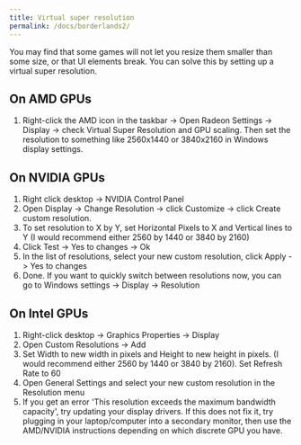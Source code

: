 ```yaml
---
title: Virtual super resolution
permalink: /docs/borderlands2/
---
```


You may find that some games will not let you resize them smaller than some size, or that UI elements break.
You can solve this by setting up a virtual super resolution.

## On AMD GPUs
1. Right-click the AMD icon in the taskbar -> Open Radeon Settings -> Display -> check Virtual Super Resolution and GPU scaling. Then set the resolution to something like 2560x1440 or 3840x2160 in Windows display settings.

## On NVIDIA GPUs
1. Right click desktop -> NVIDIA Control Panel
1. Open Display -> Change Resolution -> click Customize -> click Create custom resolution.
1. To set resolution to X by Y, set Horizontal Pixels to X and Vertical lines to Y (I would recommend either 2560 by 1440 or 3840 by 2160)
1. Click Test -> Yes to changes -> Ok
1. In the list of resolutions, select your new custom resolution, click Apply -> Yes to changes
1. Done. If you want to quickly switch between resolutions now, you can go to Windows settings -> Display -> Resolution

## On Intel GPUs
1. Right-click desktop -> Graphics Properties -> Display
2. Open Custom Resolutions -> Add
3. Set Width to new width in pixels and Height to new height in pixels. (I would recommend either 2560 by 1440 or 3840 by 2160). Set Refresh Rate to 60
4. Open General Settings and select your new custom resolution in the Resolution menu
5. If you get an error 'This resolution exceeds the maximum bandwidth capacity', try updating your display drivers. If this does not fix it, try plugging in your laptop/computer into a secondary monitor, then use the AMD/NVIDIA instructions depending on which discrete GPU you have.
